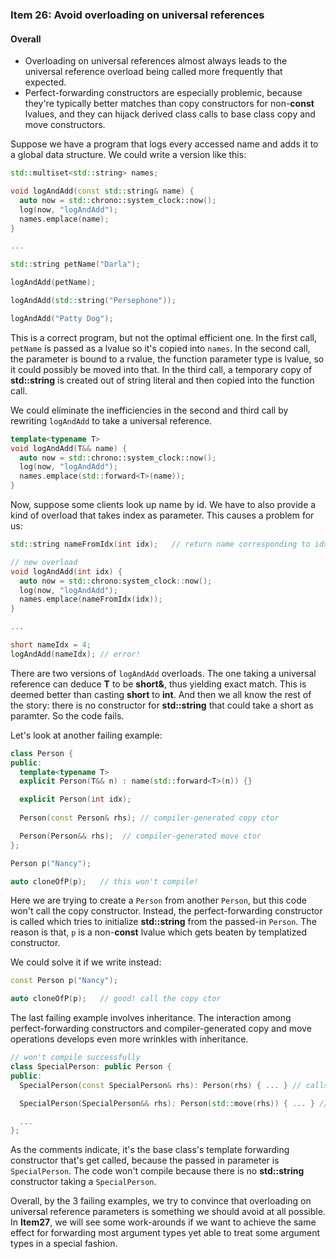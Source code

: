 ### Item 26: Avoid overloading on universal references

#### Overall
- Overloading on universal references almost always leads to the universal reference overload being called more frequently that expected.
- Perfect-forwarding constructors are especially problemic, because they're typically better matches than copy constructors for non-**const** lvalues, and they can hijack derived class calls to base class copy and move constructors.

Suppose we have a program that logs every accessed name and adds it to a global data structure. We could write a version like this:

```CPP
std::multiset<std::string> names;

void logAndAdd(const std::string& name) {
  auto now = std::chrono::system_clock::now();
  log(now, "logAndAdd");
  names.emplace(name);
}

...

std::string petName("Darla");

logAndAdd(petName);

logAndAdd(std::string("Persephone"));

logAndAdd("Patty Dog");
```

This is a correct program, but not the optimal efficient one. In the first call, `petName` is passed as a lvalue so it's copied into `names`. In the second call, the parameter is bound to a rvalue, the function parameter type is lvalue, so it could possibly be moved into that. In the third call, a temporary copy of **std::string** is created out of string literal and then copied into the function call.

We could eliminate the inefficiencies in the second and third call by rewriting `logAndAdd` to take a universal reference.

```CPP
template<typename T>
void logAndAdd(T&& name) {
  auto now = std::chrono::system_clock::now();
  log(now, "logAndAdd");
  names.emplace(std::forward<T>(name));
}
```

Now, suppose some clients look up name by id. We have to also provide a kind of overload that takes index as parameter. This causes a problem for us:

```CPP
std::string nameFromIdx(int idx);	// return name corresponding to idx

// new overload
void logAndAdd(int idx) {
  auto now = std::chrono:system_clock::now();
  log(now, "logAndAdd");
  names.emplace(nameFromIdx(idx));
}

...

short nameIdx = 4;
logAndAdd(nameIdx);	// error!
```

There are two versions of `logAndAdd` overloads. The one taking a universal reference can deduce **T** to be **short&**, thus yielding exact match. This is deemed better than casting **short** to **int**. And then we all know the rest of the story: there is no constructor for **std::string** that could take a short as paramter. So the code fails.

Let's look at another failing example:

```CPP
class Person {
public:
  template<typename T>
  explicit Person(T&& n) : name(std::forward<T>(n)) {}

  explicit Person(int idx);
  
  Person(const Person& rhs); // compiler-generated copy ctor

  Person(Person&& rhs);  // compiler-generated move ctor
};

Person p("Nancy");

auto cloneOfP(p);	// this won't compile!
```

Here we are trying to create a `Person` from another `Person`, but this code won't call the copy constructor. Instead, the perfect-forwarding constructor is called which tries to initialize **std::string** from the passed-in `Person`. The reason is that, `p` is a non-**const** lvalue which gets beaten by templatized constructor. 

We could solve it if we write instead:

```CPP
const Person p("Nancy");

auto cloneOfP(p);	// good! call the copy ctor
```

The last failing example involves inheritance. The interaction among perfect-forwarding constructors and compiler-generated copy and move operations develops even more wrinkles with inheritance.

```CPP
// won't compile successfully
class SpecialPerson: public Person {
public:
  SpecialPerson(const SpecialPerson& rhs): Person(rhs) { ... } // calls base class forwarding ctor

  SpecialPerson(SpecialPerson&& rhs): Person(std::move(rhs)) { ... } // calls base class forwarding ctor

  ...
};
```

As the comments indicate, it's the base class's template forwarding constructor that's get called, because the passed in parameter is `SpecialPerson`. The code won't compile because there is no **std::string** constructor taking a `SpecialPerson`.

Overall, by the 3 failing examples, we try to convince that overloading on universal reference parameters is something we should avoid at all possible. In **Item27**, we will see some work-arounds if we want to achieve the same effect for forwarding most argument types yet able to treat some argument types in a special fashion.
